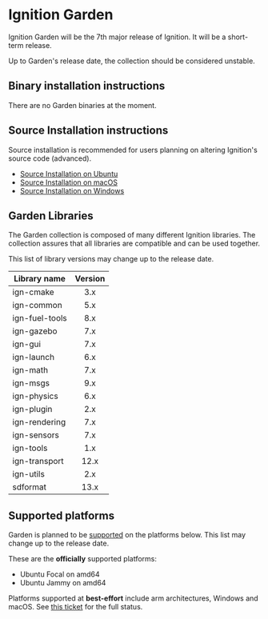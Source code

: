 # Ignition Garden

Ignition Garden will be the 7th major release of Ignition. It will be a
short-term release.

Up to Garden's release date, the collection should be considered unstable.

## Binary installation instructions

There are no Garden binaries at the moment.

## Source Installation instructions

Source installation is recommended for users planning on altering Ignition's source code (advanced).

 * [Source Installation on Ubuntu](install_ubuntu_src)
 * [Source Installation on macOS](install_osx_src)
 * [Source Installation on Windows](install_windows_src)

## Garden Libraries

The Garden collection is composed of many different Ignition libraries. The
collection assures that all libraries are compatible and can be used together.

This list of library versions may change up to the release date.

| Library name       | Version       |
| ------------------ |:-------------:|
|   ign-cmake        |       3.x     |
|   ign-common       |       5.x     |
|   ign-fuel-tools   |       8.x     |
|   ign-gazebo       |       7.x     |
|   ign-gui          |       7.x     |
|   ign-launch       |       6.x     |
|   ign-math         |       7.x     |
|   ign-msgs         |       9.x     |
|   ign-physics      |       6.x     |
|   ign-plugin       |       2.x     |
|   ign-rendering    |       7.x     |
|   ign-sensors      |       7.x     |
|   ign-tools        |       1.x     |
|   ign-transport    |      12.x     |
|   ign-utils        |       2.x     |
|   sdformat         |      13.x     |

## Supported platforms

Garden is planned to be [supported](/docs/all/releases) on the platforms below.
This list may change up to the release date.

These are the **officially** supported platforms:

* Ubuntu Focal on amd64
* Ubuntu Jammy on amd64

Platforms supported at **best-effort** include arm architectures, Windows and
macOS. See
[this ticket](https://github.com/ignition-tooling/release-tools/issues/597)
for the full status.
